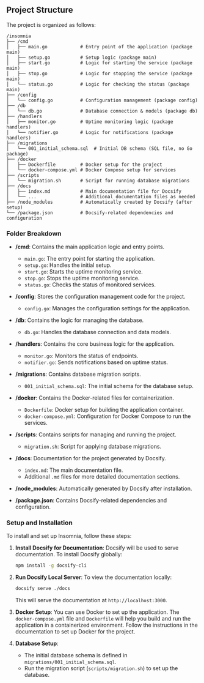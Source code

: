 ## Project Structure

The project is organized as follows:

```
/insomnia
├── /cmd
│   ├── main.go            # Entry point of the application (package main)
│   ├── setup.go           # Setup logic (package main)
│   ├── start.go           # Logic for starting the service (package main)
│   ├── stop.go            # Logic for stopping the service (package main)
│   └── status.go          # Logic for checking the status (package main)
├── /config
│   └── config.go          # Configuration management (package config)
├── /db
│   └── db.go              # Database connection & models (package db)
├── /handlers
│   ├── monitor.go         # Uptime monitoring logic (package handlers)
│   └── notifier.go        # Logic for notifications (package handlers)
├── /migrations
│   └── 001_initial_schema.sql  # Initial DB schema (SQL file, no Go package)
├── /docker
│   ├── Dockerfile         # Docker setup for the project
│   └── docker-compose.yml # Docker Compose setup for services       
├── /scripts
│   └── migration.sh       # Script for running database migrations
├── /docs
│   ├── index.md           # Main documentation file for Docsify
│   └── ...                # Additional documentation files as needed
├── /node_modules          # Automatically created by Docsify (after setup)
└── /package.json          # Docsify-related dependencies and configuration
```

### Folder Breakdown

- **/cmd**: Contains the main application logic and entry points.
  - `main.go`: The entry point for starting the application.
  - `setup.go`: Handles the initial setup.
  - `start.go`: Starts the uptime monitoring service.
  - `stop.go`: Stops the uptime monitoring service.
  - `status.go`: Checks the status of monitored services.

- **/config**: Stores the configuration management code for the project.
  - `config.go`: Manages the configuration settings for the application.

- **/db**: Contains the logic for managing the database.
  - `db.go`: Handles the database connection and data models.

- **/handlers**: Contains the core business logic for the application.
  - `monitor.go`: Monitors the status of endpoints.
  - `notifier.go`: Sends notifications based on uptime status.

- **/migrations**: Contains database migration scripts.
  - `001_initial_schema.sql`: The initial schema for the database setup.

- **/docker**: Contains the Docker-related files for containerization.
  - `Dockerfile`: Docker setup for building the application container.
  - `docker-compose.yml`: Configuration for Docker Compose to run the services.

- **/scripts**: Contains scripts for managing and running the project.
  - `migration.sh`: Script for applying database migrations.

- **/docs**: Documentation for the project generated by Docsify.
  - `index.md`: The main documentation file.
  - Additional `.md` files for more detailed documentation sections.

- **/node_modules**: Automatically generated by Docsify after installation.

- **/package.json**: Contains Docsify-related dependencies and configuration.

### Setup and Installation

To install and set up Insomnia, follow these steps:

1. **Install Docsify for Documentation**:
   Docsify will be used to serve documentation. To install Docsify globally:
   ```bash
   npm install -g docsify-cli
   ```

2. **Run Docsify Local Server**:
   To view the documentation locally:
   ```bash
   docsify serve ./docs
   ```

   This will serve the documentation at `http://localhost:3000`.

3. **Docker Setup**:
   You can use Docker to set up the application. The `docker-compose.yml` file and `Dockerfile` will help you build and run the application in a containerized environment. Follow the instructions in the documentation to set up Docker for the project.

4. **Database Setup**:
   - The initial database schema is defined in `migrations/001_initial_schema.sql`.
   - Run the migration script (`scripts/migration.sh`) to set up the database.